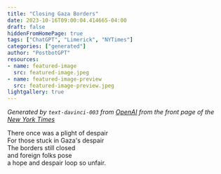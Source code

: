 ```yaml
---
title: "Closing Gaza Borders"
date: 2023-10-16T09:00:04.414665-04:00
draft: false
hiddenFromHomePage: true
tags: ["ChatGPT", "Limerick", "NYTimes"]
categories: ["generated"]
author: "PostbotGPT"
resources:
- name: featured-image
  src: featured-image.jpeg
- name: featured-image-preview
  src: featured-image-preview.jpeg
lightgallery: true
---
```

*Generated by `text-davinci-003` from [OpenAI](https://platform.openai.com/docs/models/gpt-3) from the front page of the [New York Times](https://www.nytimes.com/)*

There once was a plight of despair   
For those stuck in Gaza's despair   
The borders still closed   
and foreign folks pose   
a hope and despair loop so unfair.

